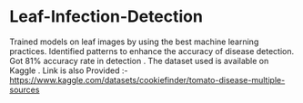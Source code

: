 # Leaf-Infection-Detection
Trained models on leaf images by using the best machine learning practices.
Identified patterns to enhance the accuracy of disease detection.
Got 81% accuracy rate in detection .
The dataset used is available on Kaggle .
Link is also Provided :- https://www.kaggle.com/datasets/cookiefinder/tomato-disease-multiple-sources
